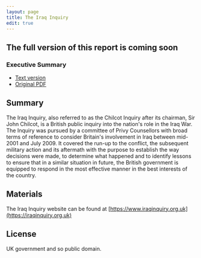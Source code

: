 ```yaml
---
layout: page
title: The Iraq Inquiry
edit: true
---
```


## The full version of this report is **coming soon**

### Executive Summary
* [Text version](/uk-parliament-iraq-inquiry/text/)
* [Original PDF](http://www.iraqinquiry.org.uk/media/246416/the-report-of-the-iraq-inquiry_executive-summary.pdf)

## Summary

The Iraq Inquiry, also referred to as the Chilcot Inquiry after its chairman, Sir John Chilcot, is a British public inquiry into the nation's role in the Iraq War. The Inquiry was pursued by a committee of Privy Counsellors with broad terms of reference to consider Britain's involvement in Iraq between mid-2001 and July 2009. It covered the run-up to the conflict, the subsequent military action and its aftermath with the purpose to establish the way decisions were made, to determine what happened and to identify lessons to ensure that in a similar situation in future, the British government is equipped to respond in the most effective manner in the best interests of the country.

## Materials

The Iraq Inquiry website can be found at [https://www.iraqinquiry.org.uk](https://iraqinquiry.org.uk) 

## License

UK government and so public domain.
